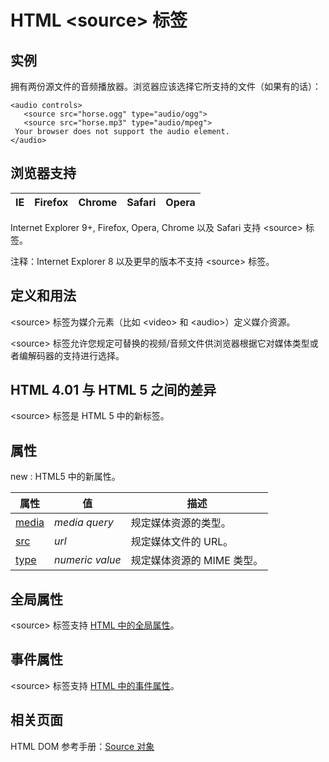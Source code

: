 # HTML &lt;source&gt; 标签

## 实例

拥有两份源文件的音频播放器。浏览器应该选择它所支持的文件（如果有的话）：

```
<audio controls>
   <source src="horse.ogg" type="audio/ogg">
   <source src="horse.mp3" type="audio/mpeg">
 Your browser does not support the audio element.
</audio> 

```



## 浏览器支持

| IE | Firefox | Chrome | Safari | Opera |
| --- | --- | --- | --- | --- |

Internet Explorer 9+, Firefox, Opera, Chrome 以及 Safari 支持 &lt;source&gt; 标签。

注释：Internet Explorer 8 以及更早的版本不支持 &lt;source&gt; 标签。

## 定义和用法

&lt;source&gt; 标签为媒介元素（比如 &lt;video&gt; 和 &lt;audio&gt;）定义媒介资源。

&lt;source&gt; 标签允许您规定可替换的视频/音频文件供浏览器根据它对媒体类型或者编解码器的支持进行选择。

## HTML 4.01 与 HTML 5 之间的差异

&lt;source&gt; 标签是 HTML 5 中的新标签。

## 属性

new : HTML5 中的新属性。

| 属性 | 值 | 描述 |
| --- | --- | --- |
| [media](/tags/att_source_media.asp "HTML &lt;source&gt; media 属性") | _media query_ | 规定媒体资源的类型。 |
| [src](/tags/att_source_src.asp "HTML &lt;source&gt; src 属性") | _url_ | 规定媒体文件的 URL。 |
| [type](/tags/att_source_type.asp "HTML &lt;source&gt; type 属性") | _numeric value_ | 规定媒体资源的 MIME 类型。 |

## 全局属性

&lt;source&gt; 标签支持 [HTML 中的全局属性](/tags/html_ref_standardattributes.asp)。

## 事件属性

&lt;source&gt; 标签支持 [HTML 中的事件属性](/tags/html_ref_eventattributes.asp)。

## 相关页面

HTML DOM 参考手册：[Source 对象](/jsref/dom_obj_source.asp "HTML DOM Source 对象")

